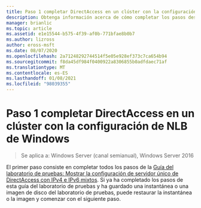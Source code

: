 ```yaml
---
title: Paso 1 completar DirectAccess en un clúster con la configuración de NLB de Windows
description: Obtenga información acerca de cómo completar los pasos descritos en la guía del laboratorio de pruebas para demostrar la configuración de un solo servidor de DirectAccess con mixto IPv4 e IPv6.
manager: brianlic
ms.topic: article
ms.assetid: e1e15544-b575-4f39-af0b-771bfae8b0b7
ms.author: lizross
author: eross-msft
ms.date: 08/07/2020
ms.openlocfilehash: 2a71248292744514f5e05e928ef373c7ca654b94
ms.sourcegitcommit: f8da45df984f0400922a8306855b0adfdaec71af
ms.translationtype: MT
ms.contentlocale: es-ES
ms.lasthandoff: 01/08/2021
ms.locfileid: "98039355"
---
```

# <a name="step-1-complete-the-directaccess-in-a-cluster-with-windows-nlb-configuration"></a>Paso 1 completar DirectAccess en un clúster con la configuración de NLB de Windows

>Se aplica a: Windows Server (canal semianual), Windows Server 2016

El primer paso consiste en completar todos los pasos de la [Guía del laboratorio de pruebas: Mostrar la configuración de servidor único de DirectAccess con IPv4 e IPv6 mixtos](https://go.microsoft.com/fwlink/p/?LinkId=237004). Si ya ha completado los pasos de esta guía del laboratorio de pruebas y ha guardado una instantánea o una imagen de disco del laboratorio de pruebas, puede restaurar la instantánea o la imagen y comenzar con el siguiente paso.
